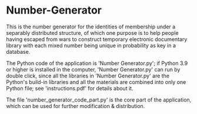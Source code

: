 # Number-Generator
This is the number generator for the identities of membership under a separably distributed structure, of which one purpose is to help people having escaped from wars to construct temporary electronic documentary library with each mixed number being unique in probability as key in a database. 

The Python code of the application is 'Number Generator.py'; if Python 3.9 or higher is installed in the computer, 'Number Generator.py' can run by double click, since all the libraries in 'Number Generator.py' are the Python's build-in libraries and all the materials are combined into only one Python file; see 'instructions.pdf' for details about it.

The file 'number_generator_code_part.py' is the core part of the application, which can be used for further modification & distribution.
